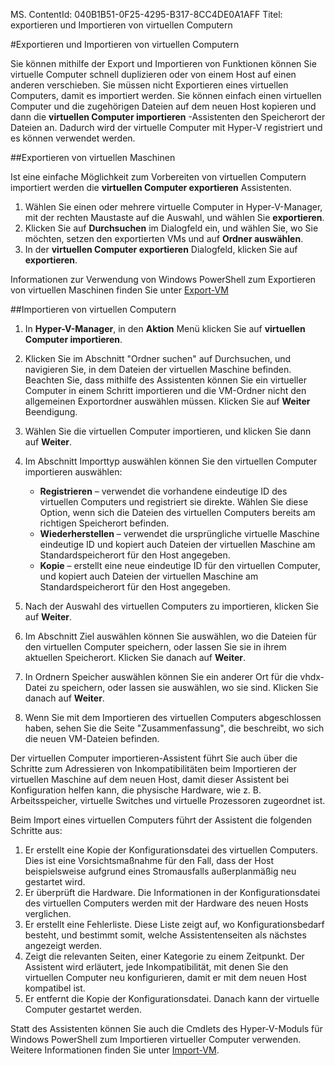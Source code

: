 MS. ContentId: 040B1B51-0F25-4295-B317-8CC4DE0A1AFF
Titel: exportieren und Importieren von virtuellen Computern




#Exportieren und Importieren von virtuellen Computern

Sie können mithilfe der Export und Importieren von Funktionen können Sie virtuelle Computer schnell duplizieren oder von einem Host auf einen anderen verschieben.
Sie müssen nicht Exportieren eines virtuellen Computers, damit es importiert werden.
Sie können einfach einen virtuellen Computer und die zugehörigen Dateien auf dem neuen Host kopieren und dann die **virtuellen Computer importieren** -Assistenten den Speicherort der Dateien an.
Dadurch wird der virtuelle Computer mit Hyper-V registriert und es können verwendet werden.

##Exportieren von virtuellen Maschinen

Ist eine einfache Möglichkeit zum Vorbereiten von virtuellen Computern importiert werden die **virtuellen Computer exportieren** Assistenten.

1. Wählen Sie einen oder mehrere virtuelle Computer in Hyper-V-Manager, mit der rechten Maustaste auf die Auswahl, und wählen Sie **exportieren**.
2. Klicken Sie auf **Durchsuchen** im Dialogfeld ein, und wählen Sie, wo Sie möchten, setzen den exportierten VMs und auf **Ordner auswählen**.
3. In der **virtuellen Computer exportieren** Dialogfeld, klicken Sie auf **exportieren**.

Informationen zur Verwendung von Windows PowerShell zum Exportieren von virtuellen Maschinen finden Sie unter [Export-VM](https://technet.microsoft.com/library/hh848491.aspx)

##Importieren von virtuellen Computern

1. In **Hyper-V-Manager**, in den **Aktion** Menü klicken Sie auf **virtuellen Computer importieren**.
2. Klicken Sie im Abschnitt "Ordner suchen" auf Durchsuchen, und navigieren Sie, in dem Dateien der virtuellen Maschine befinden.
    Beachten Sie, dass mithilfe des Assistenten können Sie ein virtueller Computer in einem Schritt importieren und die VM-Ordner nicht den allgemeinen Exportordner auswählen müssen.
    Klicken Sie auf **Weiter** Beendigung.
3. Wählen Sie die virtuellen Computer importieren, und klicken Sie dann auf **Weiter**.
4. Im Abschnitt Importtyp auswählen können Sie den virtuellen Computer importieren auswählen:
    -  **Registrieren** – verwendet die vorhandene eindeutige ID des virtuellen Computers und registriert sie direkte.
        Wählen Sie diese Option, wenn sich die Dateien des virtuellen Computers bereits am richtigen Speicherort befinden.
    - **Wiederherstellen** – verwendet die ursprüngliche virtuelle Maschine eindeutige ID und kopiert auch Dateien der virtuellen Maschine am Standardspeicherort für den Host angegeben.
    - **Kopie** – erstellt eine neue eindeutige ID für den virtuellen Computer, und kopiert auch Dateien der virtuellen Maschine am Standardspeicherort für den Host angegeben.
    
5. Nach der Auswahl des virtuellen Computers zu importieren, klicken Sie auf **Weiter**.
6. Im Abschnitt Ziel auswählen können Sie auswählen, wo die Dateien für den virtuellen Computer speichern, oder lassen Sie sie in ihrem aktuellen Speicherort.
    Klicken Sie danach auf **Weiter**.
7. In Ordnern Speicher auswählen können Sie ein anderer Ort für die vhdx-Datei zu speichern, oder lassen sie auswählen, wo sie sind.
    Klicken Sie danach auf **Weiter**.
8. Wenn Sie mit dem Importieren des virtuellen Computers abgeschlossen haben, sehen Sie die Seite "Zusammenfassung", die beschreibt, wo sich die neuen VM-Dateien befinden.

Der virtuellen Computer importieren-Assistent führt Sie auch über die Schritte zum Adressieren von Inkompatibilitäten beim Importieren der virtuellen Maschine auf dem neuen Host, damit dieser Assistent bei Konfiguration helfen kann, die physische Hardware, wie z. B. Arbeitsspeicher, virtuelle Switches und virtuelle Prozessoren zugeordnet ist.

Beim Import eines virtuellen Computers führt der Assistent die folgenden Schritte aus:
1. Er erstellt eine Kopie der Konfigurationsdatei des virtuellen Computers.
    Dies ist eine Vorsichtsmaßnahme für den Fall, dass der Host beispielsweise aufgrund eines Stromausfalls außerplanmäßig neu gestartet wird.
2. Er überprüft die Hardware.
    Die Informationen in der Konfigurationsdatei des virtuellen Computers werden mit der Hardware des neuen Hosts verglichen.
3. Er erstellt eine Fehlerliste.
    Diese Liste zeigt auf, wo Konfigurationsbedarf besteht, und bestimmt somit, welche Assistentenseiten als nächstes angezeigt werden.
4. Zeigt die relevanten Seiten, einer Kategorie zu einem Zeitpunkt.
    Der Assistent wird erläutert, jede Inkompatibilität, mit denen Sie den virtuellen Computer neu konfigurieren, damit er mit dem neuen Host kompatibel ist.
5. Er entfernt die Kopie der Konfigurationsdatei.
    Danach kann der virtuelle Computer gestartet werden.

Statt des Assistenten können Sie auch die Cmdlets des Hyper-V-Moduls für Windows PowerShell zum Importieren virtueller Computer verwenden.
Weitere Informationen finden Sie unter [Import-VM](https://technet.microsoft.com/library/hh848495.aspx).



